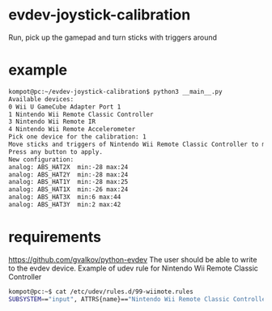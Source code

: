 # evdev-joystick-calibration
Run, pick up the gamepad and turn sticks with triggers around
# example
```bash
kompot@pc:~/evdev-joystick-calibration$ python3 __main__.py 
Available devices:
0 Wii U GameCube Adapter Port 1
1 Nintendo Wii Remote Classic Controller
3 Nintendo Wii Remote IR
4 Nintendo Wii Remote Accelerometer
Pick one device for the calibration: 1
Move sticks and triggers of Nintendo Wii Remote Classic Controller to max and min positions.
Press any button to apply.
New configuration:                    
analog: ABS_HAT2X  min:-28 max:24
analog: ABS_HAT2Y  min:-28 max:24
analog: ABS_HAT1Y  min:-28 max:25
analog: ABS_HAT1X  min:-26 max:24
analog: ABS_HAT3X  min:6 max:44
analog: ABS_HAT3Y  min:2 max:42
```
# requirements
https://github.com/gvalkov/python-evdev
The user should be able to write to the evdev device. Example of udev rule for Nintendo Wii Remote Classic Controller
```bash
kompot@pc:~$ cat /etc/udev/rules.d/99-wiimote.rules 
SUBSYSTEM=="input", ATTRS{name}=="Nintendo Wii Remote Classic Controller", MODE="0666", ENV{ID_INPUT_JOYSTICK}="1", ENV{ID_INPUT_KEY}="0"

```
